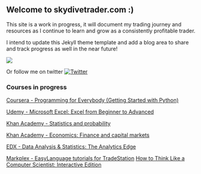 ## Welcome to skydivetrader.com :)

This site is a work in progress, it will document my trading journey and resources as I continue to learn and grow as a consistently profitable trader.


I intend to update this Jekyll theme template and add a blog area to share and track progress as well in the near future!

![](https://purepng.com/public/uploads/thumbnail//man-skydiving-using-parachute-q18.png)

Or follow me on twitter [![Twitter](https://img.shields.io/twitter/follow/skydivetrader1?label=skydivetrader1&style=social)](https://twitter.com/skydivetrader1)

### Courses in progress

[Coursera - Programming for Everybody (Getting Started with Python)](https://www.coursera.org/learn/python/home/welcome)

[Udemy - Microsoft Excel: Excel from Beginner to Advanced](https://www.udemy.com/course/microsoft-excel-2013-from-beginner-to-advanced-and-beyond/learn/lecture/4752656#overview) 

[Khan Academy - Statistics and probability](https://www.khanacademy.org/math/statistics-probability) 

[Khan Academy - Economics: Finance and capital markets](https://www.khanacademy.org/economics-finance-domain/core-finance)

[EDX - Data Analysis & Statistics: The Analytics Edge](https://www.edx.org/course/the-analytics-edge)

[Markplex - EasyLanguage tutorials for TradeStation](https://markplex.com/free-tutorials/)
[How to Think Like a Computer Scientist: Interactive Edition](https://runestone.academy/runestone/books/published/thinkcspy/index.html)
